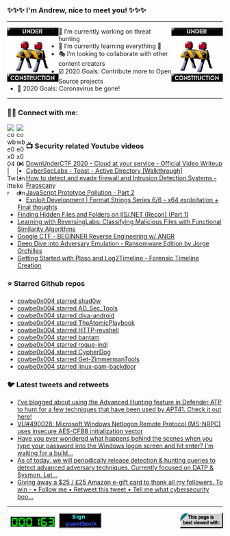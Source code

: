 ### ✨✨✨ I'm Andrew, nice to meet you! ✨✨✨

---
<img align="left" width="120px" src="https://raw.githubusercontent.com/cowbe0x004/cowbe0x004/master/images/image004.gif" />
<img align="right" width="120px" src="https://raw.githubusercontent.com/cowbe0x004/cowbe0x004/master/images/image004.gif" />

- 📖 I’m currently working on threat hunting
- 📘 I’m currently learning everything 🤣
- 🎭 I’m looking to collaborate with other content creators
- ☑️ 2020 Goals: Contribute more to Open Source projects
- 🦠 2020 Goals: Coronavirus be gone!

---

### 🤝🏽 Connect with me:
[<img align="left" alt="cowbe0x004 | Twitter" width="22px" src="https://cdn.jsdelivr.net/npm/simple-icons@v3/icons/twitter.svg" />][twitter]
[<img align="left" alt="cowbe0x004 | LinkedIn" width="22px" src="https://cdn.jsdelivr.net/npm/simple-icons@v3/icons/linkedin.svg" />][linkedin]

<!--
[<img align="left" alt="cowbe0x004.com" width="22px" src="https://raw.githubusercontent.com/iconic/open-iconic/master/svg/globe.svg" />][website]
[<img align="left" alt="cowbe0x004 | YouTube" width="22px" src="https://cdn.jsdelivr.net/npm/simple-icons@v3/icons/youtube.svg" />][youtube]
[<img align="left" alt="cowbe0x004 | Instagram" width="22px" src="https://cdn.jsdelivr.net/npm/simple-icons@v3/icons/instagram.svg" />][instagram]
-->

<br />

### 📺 Security related Youtube videos
<!-- YOUTUBE:START -->
- [DownUnderCTF 2020 - Cloud at your service - Official Video Writeup](https://www.youtube.com/watch?v=PTfQuA4qTEA)
- [CyberSecLabs - Toast - Active Directory [Walkthrough]](https://www.youtube.com/watch?v=CndMDvjX8dg)
- [How to detect and evade firewall and Intrusion Detection Systems - Fragscapy](https://www.youtube.com/watch?v=DSRCx1RpxIg)
- [JavaScript Prototype Pollution - Part 2](https://www.youtube.com/watch?v=yDmOXhr8wmw)
- [Exploit Development | Format Strings Series 6/6 - x64 exploitation + Final thoughts](https://www.youtube.com/watch?v=yV4qo8Cu5U0)
- [Finding Hidden Files and Folders on IIS/.NET (Recon) (Part 1)](https://www.youtube.com/watch?v=HrJW6Y9kHC4)
- [Learning with ReversingLabs: Classifying Malicious Files with Functional Similarity Algorithms](https://www.youtube.com/watch?v=7XDgMGdPpxQ)
- [Google CTF - BEGINNER Reverse Engineering w/ ANGR](https://www.youtube.com/watch?v=RCgEIBfnTEI)
- [Deep Dive into Adversary Emulation - Ransomware Edition by Jorge Orchilles](https://www.youtube.com/watch?v=CXpHaY-2Fvw)
- [Getting Started with Plaso and Log2Timeline - Forensic Timeline Creation](https://www.youtube.com/watch?v=sAvyRwOmE10)
<!-- YOUTUBE:END -->

### ⭐ Starred Github repos
<!-- GITHUB_STAR:START -->
- [cowbe0x004 starred shad0w](https://github.com/bats3c/shad0w)
- [cowbe0x004 starred AD_Sec_Tools](https://github.com/davidprowe/AD_Sec_Tools)
- [cowbe0x004 starred diva-android](https://github.com/payatu/diva-android)
- [cowbe0x004 starred TheAtomicPlaybook](https://github.com/haresudhan/TheAtomicPlaybook)
- [cowbe0x004 starred HTTP-revshell](https://github.com/3v4Si0N/HTTP-revshell)
- [cowbe0x004 starred bantam](https://github.com/gellin/bantam)
- [cowbe0x004 starred rogue-jndi](https://github.com/artsploit/rogue-jndi)
- [cowbe0x004 starred CypherDog](https://github.com/SadProcessor/CypherDog)
- [cowbe0x004 starred Get-ZimmermanTools](https://github.com/EricZimmerman/Get-ZimmermanTools)
- [cowbe0x004 starred linux-pam-backdoor](https://github.com/zephrax/linux-pam-backdoor)
<!-- GITHUB_STAR:END -->

### 🐦 Latest tweets and retweets
<!-- TWEETS:START -->
- [I've blogged about using the Advanced Hunting feature in Defender ATP to hunt for a few techniques that have been used by APT41. Check it out here!](https://twitter.com/DebugPrivilege/status/1306894984923275264)
- [VU#490028: Microsoft Windows Netlogon Remote Protocol (MS-NRPC) uses insecure AES-CFB8 initialization vector](https://twitter.com/USCERT_gov/status/1306279440947621888)
- [Have you ever wondered what happens behind the scenes when you type your password into the Windows logon screen and hit enter? I'm waiting for a build...](https://twitter.com/SteveSyfuhs/status/1297957799079510018)
- [As of today, we will periodically release detection & hunting queries to detect advanced adversary techniques. Currently focused on DATP & Sysmon. Let...](https://twitter.com/falconforceteam/status/1294199107305734144)
- [Giving away a $25 / £25 Amazon e-gift card to thank all my followers.  To win -  • Follow me • Retweet this tweet • Tell me what cybersecurity boo...](https://twitter.com/blueteamblog/status/1294017578029981700)
<!-- TWEETS:END -->

---

[<img align="left" width="120px" src="https://raw.githubusercontent.com/cowbe0x004/cowbe0x004/master/images/visitors.gif" />][visitor]
[<img align="left" alt="Sign My Guestbook" width="100px" src="https://raw.githubusercontent.com/cowbe0x004/cowbe0x004/master/images/sign_guest_book.gif" />][guestbook]
[<img align="right" width="100px" src="https://raw.githubusercontent.com/cowbe0x004/cowbe0x004/master/images/netscape.gif" />][netscape]


[website]: https://cowbe0x004.com
[twitter]: https://twitter.com/cowbe0x004
[youtube]: https://youtube.com/
[instagram]: https://instagram.com/
[linkedin]: https://www.linkedin.com/in/anhuang/
[guestbook]: https://github.com/cowbe0x004/cowbe0x004/issues
[netscape]: https://github.com/cowbe0x004/cowbe0x004
[visitor]: https://github.com/cowbe0x004/cowbe0x004
